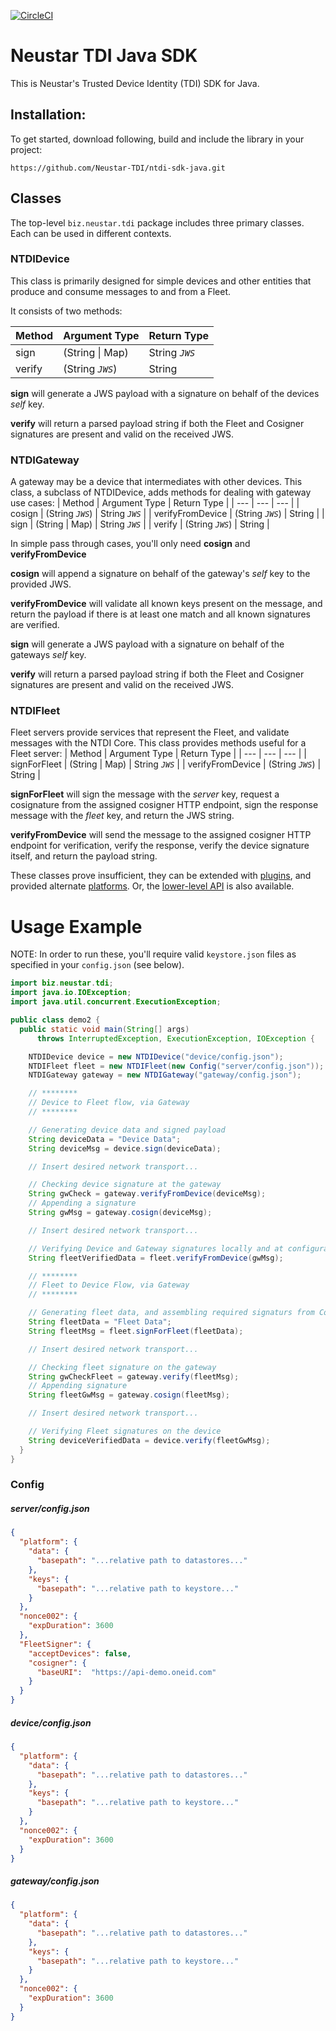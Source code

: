 [![CircleCI](https://circleci.com/gh/Neustar-TDI/ntdi-sdk-java.svg?style=svg&circle-token=8df38531e4dfff635375fd651a9bda1a8948362c)](https://circleci.com/gh/Neustar-TDI/ntdi-sdk-java)

# Neustar TDI Java SDK

This is Neustar's Trusted Device Identity (TDI) SDK for Java.

## Installation:

To get started, download following, build and include the library in your project:

`https://github.com/Neustar-TDI/ntdi-sdk-java.git`

## Classes

The top-level `biz.neustar.tdi` package includes three primary classes. Each can be used in different contexts.

### NTDIDevice

This class is primarily designed for simple devices and other entities that produce and consume messages to and from a Fleet.

It consists of two methods:

| Method | Argument Type | Return Type |
| --- | --- | --- |
| sign | (String \| Map) | String *`JWS`*  |
| verify | (String *`JWS`*) | String |

**sign** will generate a JWS payload with a signature on behalf of the devices *self* key.

**verify** will return a parsed payload string if both the Fleet and Cosigner signatures are present and valid on the received JWS.

### NTDIGateway

A gateway may be a device that intermediates with other devices. This class, a subclass of NTDIDevice, adds methods for dealing with gateway use cases:
| Method | Argument Type | Return Type |
| --- | --- | --- |
| cosign | (String *`JWS`*) | String *`JWS`*  |
| verifyFromDevice | (String *`JWS`*) | String |
| sign | (String \| Map) | String *`JWS`*  |
| verify | (String *`JWS`*) | String |

In simple pass through cases, you'll only need **cosign** and **verifyFromDevice**

**cosign** will append a signature on behalf of the gateway's *self* key to the provided JWS.

**verifyFromDevice** will validate all known keys present on the message, and return the payload if there is at least one match and all known signatures are verified.

**sign** will generate a JWS payload with a signature on behalf of the gateways *self* key.

**verify** will return a parsed payload string if both the Fleet and Cosigner signatures are present and valid on the received JWS.

### NTDIFleet

Fleet servers provide services that represent the Fleet, and validate messages with the NTDI Core. This class provides methods useful for a Fleet server:
| Method | Argument Type | Return Type |
| --- | --- | --- |
| signForFleet | (String \| Map) | String *`JWS`*  |
| verifyFromDevice | (String *`JWS`*) | String |

**signForFleet** will sign the message with the *server* key, request a cosignature from the assigned cosigner HTTP endpoint, sign the response message with the *fleet* key, and return the JWS string.

**verifyFromDevice** will send the message to the assigned cosigner HTTP endpoint for verification, verify the response, verify the device signature itself, and return the payload string.


These classes prove insufficient, they can be extended with [plugins](../plugins/README.md), and provided alternate [platforms](../platform/README.md). Or, the [lower-level API](../sdk/README.md) is also available.

# Usage Example

NOTE: In order to run these, you'll require valid `keystore.json` files as specified in your `config.json` (see below).

```java
import biz.neustar.tdi;
import java.io.IOException;
import java.util.concurrent.ExecutionException;

public class demo2 {
  public static void main(String[] args)
      throws InterruptedException, ExecutionException, IOException {

    NTDIDevice device = new NTDIDevice("device/config.json");
    NTDIFleet fleet = new NTDIFleet(new Config("server/config.json"));
    NTDIGateway gateway = new NTDIGateway("gateway/config.json");

    // ********
    // Device to Fleet flow, via Gateway
    // ********

    // Generating device data and signed payload
    String deviceData = "Device Data";
    String deviceMsg = device.sign(deviceData);

    // Insert desired network transport...

    // Checking device signature at the gateway
    String gwCheck = gateway.verifyFromDevice(deviceMsg);
    // Appending a signature
    String gwMsg = gateway.cosign(deviceMsg);

    // Insert desired network transport...

    // Verifying Device and Gateway signatures locally and at configurable Cosigner URL endpoint
    String fleetVerifiedData = fleet.verifyFromDevice(gwMsg);

    // ********
    // Fleet to Device Flow, via Gateway
    // ********

    // Generating fleet data, and assembling required signaturs from Cosigner URL endpoint
    String fleetData = "Fleet Data";
    String fleetMsg = fleet.signForFleet(fleetData);

    // Insert desired network transport...

    // Checking fleet signature on the gateway
    String gwCheckFleet = gateway.verify(fleetMsg);
    // Appending signature
    String fleetGwMsg = gateway.cosign(fleetMsg);

    // Insert desired network transport...

    // Verifying Fleet signatures on the device
    String deviceVerifiedData = device.verify(fleetGwMsg);
  }
}
```
### Config
##### server/config.json
```json
{
  "platform": {
    "data": {
      "basepath": "...relative path to datastores..."
    },
    "keys": {
      "basepath": "...relative path to keystore..."
    }
  },
  "nonce002": {
    "expDuration": 3600
  },
  "FleetSigner": {
    "acceptDevices": false,
    "cosigner": {
      "baseURI":  "https://api-demo.oneid.com"
    }
  }
}
```
##### device/config.json
```json
{
  "platform": {
    "data": {
      "basepath": "...relative path to datastores..."
    },
    "keys": {
      "basepath": "...relative path to keystore..."
    }
  },
  "nonce002": {
    "expDuration": 3600
  }
}
```
##### gateway/config.json
```json
{
  "platform": {
    "data": {
      "basepath": "...relative path to datastores..."
    },
    "keys": {
      "basepath": "...relative path to keystore..."
    }
  },
  "nonce002": {
    "expDuration": 3600
  }
}


```